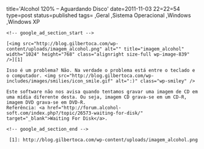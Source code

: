 title='Alcohol 120% &#8211; Aguardando Disco'
date=2011-11-03 22=22=54
type=post
status=published
tags=
,Geral
,Sistema Operacional
,Windows
,Windows XP
~~~~~~
<!-- google_ad_section_start -->

[<img src="http://blog.gilbertoca.com/wp-content/uploads/imagem_alcohol.png" alt="" title="imagem_alcohol" width="1024" height="768" class="alignright size-full wp-image-839" />][1]

Isso é um problema? Não. Na verdade o problema está entre o teclado e o computador. <img src="http://blog.gilbertoca.com/wp-includes/images/smilies/icon_smile.gif" alt=":)" class="wp-smiley" /> 

Este software não nos avisa quando tentamos gravar uma imagem de CD em uma mídia diferente desta. Ou seja, imagem CD grava-se em um CD-R, imagem DVD grava-se em DVD-R.  
Referência: <a href="http://forum.alcohol-soft.com/index.php?/topic/26573-waiting-for-disk/" target="_blank">Waiting For Disk</a>.

<!-- google_ad_section_end -->

 [1]: http://blog.gilbertoca.com/wp-content/uploads/imagem_alcohol.png